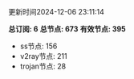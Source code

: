 更新时间2024-12-06 23:11:14

**总订阅: 6**
**总节点: 673**
**有效节点: 395**
- ss节点: 156
- v2ray节点: 211
- trojan节点: 28
